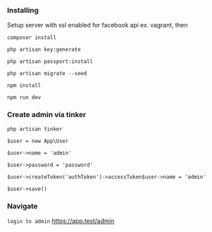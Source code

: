 ### Installing

Setup server with ssl enabled for facebook api ex. vagrant, then
```$xslt
composer install
```
```$xslt
php artisan key:generate
```
```$xslt
php artisan passport:install
```
```$xslt
php artisan migrate --seed
```
```$xslt
npm install
```
```$xslt
npm run dev
```

### Create admin via tinker

```$xslt
php artisan tinker
```
```$xslt
$user = new App\User
```
```$xslt
$user->name = 'admin'
```
```$xslt
$user->password = 'password'
```
```$xslt
$user->createToken('authToken')->accessToken$user->name = 'admin'
```
```$xslt
$user->save()
```

### Navigate

`login to admin`
https://app.test/admin 
